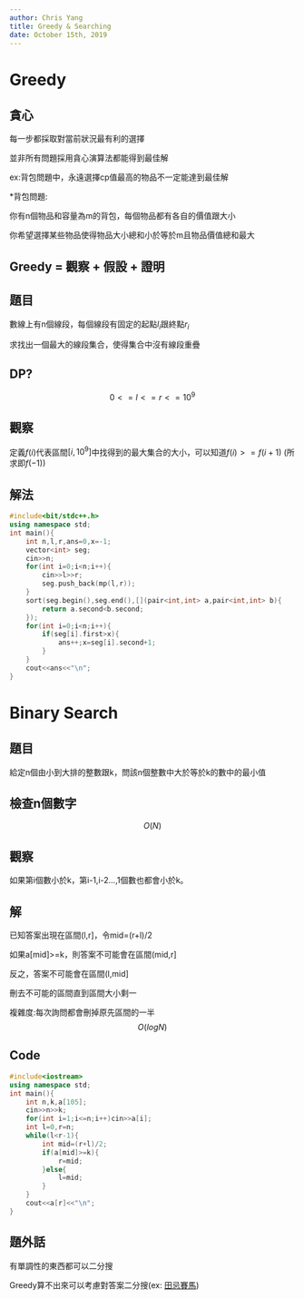 ```yaml
---
author: Chris Yang
title: Greedy & Searching
date: October 15th, 2019
---
```

# Greedy

## 貪心

每一步都採取對當前狀況最有利的選擇

並非所有問題採用貪心演算法都能得到最佳解

ex:背包問題中，永遠選擇cp值最高的物品不一定能達到最佳解

*背包問題:

你有n個物品和容量為m的背包，每個物品都有各自的價值跟大小

你希望選擇某些物品使得物品大小總和小於等於m且物品價值總和最大


## Greedy = 觀察 + 假設 + 證明

## 題目

數線上有n個線段，每個線段有固定的起點$l_i$跟終點$r_i$

求找出一個最大的線段集合，使得集合中沒有線段重疊

## DP?

$$ 0 <= l <= r <= 10^9 $$

## 觀察

定義$f(i)$代表區間$[i,10^9]$中找得到的最大集合的大小，可以知道$f(i) >= f(i+1)$
(所求即$f(-1)$)

## 解法

```c++
#include<bit/stdc++.h>
using namespace std;
int main(){
	int n,l,r,ans=0,x=-1;
	vector<int> seg;
	cin>>n;
	for(int i=0;i<n;i++){
		cin>>l>>r;
		seg.push_back(mp(l,r));
	}
	sort(seg.begin(),seg.end(),[](pair<int,int> a,pair<int,int> b){
		return a.second<b.second;
	});
	for(int i=0;i<n;i++){
		if(seg[i].first>x){
			ans++;x=seg[i].second+1;
		}
	}
	cout<<ans<<"\n";
}
```

# Binary Search

## 題目

給定n個由小到大排的整數跟k，問該n個整數中大於等於k的數中的最小值

## 檢查n個數字

$$ O(N) $$

## 觀察

如果第i個數小於k，第i-1,i-2...,1個數也都會小於k。

## 解

已知答案出現在區間(l,r]，令mid=(r+l)/2

如果a[mid]>=k，則答案不可能會在區間(mid,r]

反之，答案不可能會在區間(l,mid]

刪去不可能的區間直到區間大小剩一

複雜度:每次詢問都會刪掉原先區間的一半 $$ O(logN) $$

## Code

```c++
#include<iostream>
using namespace std;
int main(){
	int n,k,a[105];
	cin>>n>>k;
	for(int i=1;i<=n;i++)cin>>a[i];
	int l=0,r=n;
	while(l<r-1){
		int mid=(r+l)/2;
		if(a[mid]>=k){
			r=mid;
		}else{
			l=mid;
		}
	}
	cout<<a[r]<<"\n";
}
```
## 題外話

有單調性的東西都可以二分搜

Greedy算不出來可以考慮對答案二分搜(ex: [田忌賽馬](http://www.tcgs.tc.edu.tw:1218/ShowProblem?problemid=h098)) 





